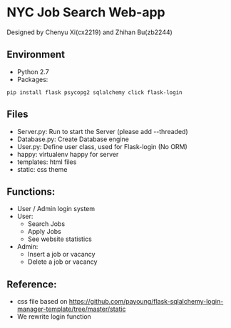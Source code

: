 # NYC Job Search Web-app
Designed by Chenyu Xi(cx2219) and Zhihan Bu(zb2244)
## Environment
- Python 2.7
- Packages:  
```
pip install flask psycopg2 sqlalchemy click flask-login
```
## Files
- Server.py: Run to start the Server (please add --threaded)
- Database.py: Create Database engine
- User.py: Define user class, used for Flask-login (No ORM)
- happy: virtualenv happy for server
- templates: html files
- static: css theme

## Functions:
- User / Admin login system
- User:
  - Search Jobs
  - Apply Jobs
  - See website statistics
- Admin:
  - Insert a job or vacancy
  - Delete a job or vacancy
## Reference:
- css file based on https://github.com/payoung/flask-sqlalchemy-login-manager-template/tree/master/static
- We rewrite login function
